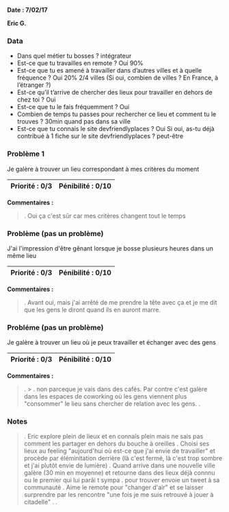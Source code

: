 **Date : 7/02/17**

**Eric G.**

### Data

* Dans quel métier tu bosses ? intégrateur
* Est-ce que tu travailles en remote ? Oui 90% 
* Est-ce que tu es amené à travailler dans d’autres villes et à quelle fréquence ? Oui 20% 2/4 villes
(Si oui, combien de villes ? En France, à l’étranger ?)
* Est-ce qu’il t’arrive de chercher des lieux pour travailler en dehors de chez toi ? Oui
* Est-ce que tu le fais fréquemment ? Oui
* Combien de temps tu passes pour rechercher ce lieu et comment tu le trouves ? 30min quand pas dans sa ville
* Est-ce que tu connais le site devfriendlyplaces ?   Oui
Si oui, as-tu déjà contribué à 1 fiche sur le site devfriendlyplaces ? peut-être

### Problème 1

Je galère à trouver un lieu correspondant à mes critères du moment

**Priorité :** 0/3 | **Pénibilité :** 0/10   
------------ | -------------  
**Commentaires :**
> .  Oui ça c'est sûr car mes critères changent tout le temps

### Problème (pas un problème)

J'ai l'impression d'être gênant lorsque je bosse plusieurs heures dans un même lieu

**Priorité :** 0/3 | **Pénibilité :** 0/10   
------------ | -------------  
**Commentaires :**
> . Avant oui, mais j'ai arrêté de me prendre la tête avec ça et je me dit que les gens le diront quand ils en auront marre.


### Probléme (pas un problème)

Je galère à trouver un lieu où je peux travailler et échanger avec des gens

**Priorité :** 0/3 | **Pénibilité :** 0/10   
------------ | -------------  
**Commentaires :**
> .  > . non parceque je vais dans des cafés. Par contre c'est galère dans les espaces de coworking où les gens viennent plus "consommer" le lieu sans chercher de relation avec les gens.
> .  


### Notes

> . Eric explore plein de lieux et en connaîs plein mais ne sais pas comment les partager en dehors du bouche à oreilles
> . Choisi ses lieux au feeling "aujourd'hui où est-ce que j'ai envie de travailler" et procède par éléminitation derrière (là c'est fermé, là c'est trop sombre et j'ai plutôt envie de lumière)
> .  Quand arrive dans une nouvelle ville galère (30 min en moyenne) et retourne dans des lieux déjà connnu ou le premier qui lui parâi t sympa
> .  pour trouver envoie un tweet à sa communauté
> . Aime le remote pour "changer d'air" et se laisser surprendre par les rencontre "une fois je me suis retrouvé à jouer à citadelle"
> . 
> .

